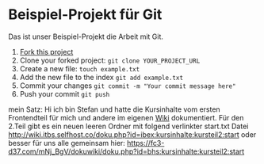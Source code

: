 # Beispiel-Projekt für Git

Das ist unser Beispiel-Projekt die Arbeit mit Git.

1. [Fork this project](https://github.com/hielsnoppe/bmh-git-example/fork)
2. Clone your forked project: `git clone YOUR_PROJECT_URL`
3. Create a new file: `touch example.txt`
4. Add the new file to the index `git add example.txt`
5. Commit your changes `git commit -m "Your commit message here"`
6. Push your commit `git push`

mein Satz:
Hi ich bin Stefan und hatte die Kursinhalte vom ersten Frontendteil für mich und andere im eigenen [Wiki](https://blmgeotest.synology.me/dokuwiki/doku.php?id=ibex:kursinhalte:kursteil2:start)  dokumentiert. Für den 2.Teil gibt es ein neuen leeren Ordner mit folgend verlinkter start.txt Datei http://wiki.itbs.selfhost.co/doku.php?id=ibex:kursinhalte:kursteil2:start
oder besser für uns alle gemeinsam hier:
https://fc3-d37.com/mNj_BgV/dokuwiki/doku.php?id=bhs:kursinhalte:kursteil2:start
